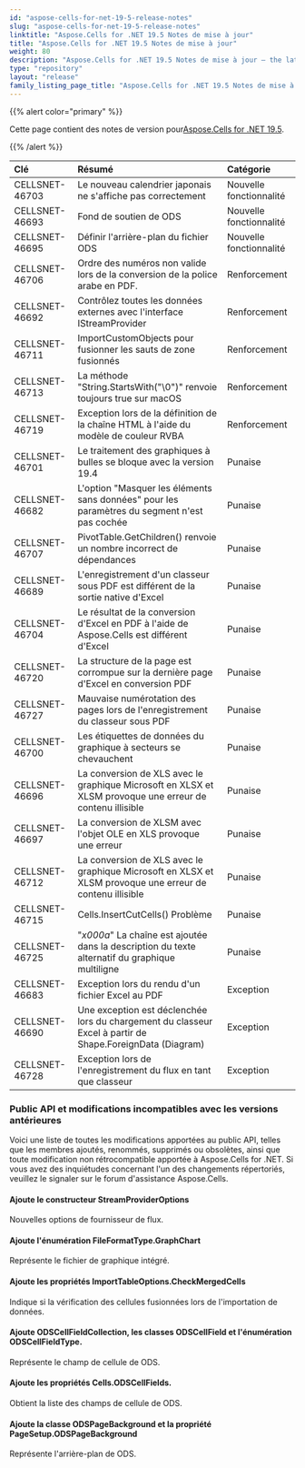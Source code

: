 ```yaml
---
id: "aspose-cells-for-net-19-5-release-notes"
slug: "aspose-cells-for-net-19-5-release-notes"
linktitle: "Aspose.Cells for .NET 19.5 Notes de mise à jour"
title: "Aspose.Cells for .NET 19.5 Notes de mise à jour"
weight: 80
description: "Aspose.Cells for .NET 19.5 Notes de mise à jour – the latest updates and fixes."
type: "repository"
layout: "release"
family_listing_page_title: "Aspose.Cells for .NET 19.5 Notes de mise à jour"
---
```

{{% alert color="primary" %}} 

 Cette page contient des notes de version pour[Aspose.Cells for .NET 19.5](https://www.nuget.org/packages/Aspose.Cells/19.5.0).

{{% /alert %}} 

|**Clé**|**Résumé**|**Catégorie**|
|:- |:- |:- |
|CELLSNET-46703|Le nouveau calendrier japonais ne s'affiche pas correctement|Nouvelle fonctionnalité|
|CELLSNET-46693|Fond de soutien de ODS|Nouvelle fonctionnalité|
|CELLSNET-46695|Définir l'arrière-plan du fichier ODS|Nouvelle fonctionnalité|
|CELLSNET-46706|Ordre des numéros non valide lors de la conversion de la police arabe en PDF.|Renforcement|
|CELLSNET-46692|Contrôlez toutes les données externes avec l'interface IStreamProvider|Renforcement|
|CELLSNET-46711|ImportCustomObjects pour fusionner les sauts de zone fusionnés|Renforcement|
|CELLSNET-46713|La méthode "String.StartsWith("\0")" renvoie toujours true sur macOS|Renforcement|
|CELLSNET-46719|Exception lors de la définition de la chaîne HTML à l'aide du modèle de couleur RVBA|Renforcement|
|CELLSNET-46701|Le traitement des graphiques à bulles se bloque avec la version 19.4|Punaise|
|CELLSNET-46682|L'option "Masquer les éléments sans données" pour les paramètres du segment n'est pas cochée|Punaise|
|CELLSNET-46707|PivotTable.GetChildren() renvoie un nombre incorrect de dépendances|Punaise|
|CELLSNET-46689|L'enregistrement d'un classeur sous PDF est différent de la sortie native d'Excel|Punaise|
|CELLSNET-46704|Le résultat de la conversion d'Excel en PDF à l'aide de Aspose.Cells est différent d'Excel|Punaise|
|CELLSNET-46720|La structure de la page est corrompue sur la dernière page d'Excel en conversion PDF|Punaise|
|CELLSNET-46727|Mauvaise numérotation des pages lors de l'enregistrement du classeur sous PDF|Punaise|
|CELLSNET-46700|Les étiquettes de données du graphique à secteurs se chevauchent|Punaise|
|CELLSNET-46696|La conversion de XLS avec le graphique Microsoft en XLSX et XLSM provoque une erreur de contenu illisible|Punaise|
|CELLSNET-46697|La conversion de XLSM avec l'objet OLE en XLS provoque une erreur|Punaise|
|CELLSNET-46712|La conversion de XLS avec le graphique Microsoft en XLSX et XLSM provoque une erreur de contenu illisible|Punaise|
|CELLSNET-46715|Cells.InsertCutCells() Problème|Punaise|
|CELLSNET-46725|"_x000a_" La chaîne est ajoutée dans la description du texte alternatif du graphique multiligne|Punaise|
|CELLSNET-46683|Exception lors du rendu d'un fichier Excel au PDF|Exception|
|CELLSNET-46690|Une exception est déclenchée lors du chargement du classeur Excel à partir de Shape.ForeignData (Diagram)|Exception|
|CELLSNET-46728|Exception lors de l'enregistrement du flux en tant que classeur|Exception|
### **Public API et modifications incompatibles avec les versions antérieures**
Voici une liste de toutes les modifications apportées au public API, telles que les membres ajoutés, renommés, supprimés ou obsolètes, ainsi que toute modification non rétrocompatible apportée à Aspose.Cells for .NET. Si vous avez des inquiétudes concernant l'un des changements répertoriés, veuillez le signaler sur le forum d'assistance Aspose.Cells.
#### **Ajoute le constructeur StreamProviderOptions**
Nouvelles options de fournisseur de flux.
#### **Ajoute l'énumération FileFormatType.GraphChart**
Représente le fichier de graphique intégré.
#### **Ajoute les propriétés ImportTableOptions.CheckMergedCells**
Indique si la vérification des cellules fusionnées lors de l'importation de données.
#### **Ajoute ODSCellFieldCollection, les classes ODSCellField et l'énumération ODSCellFieldType.**
Représente le champ de cellule de ODS.
#### **Ajoute les propriétés Cells.ODSCellFields.**
Obtient la liste des champs de cellule de ODS.
#### **Ajoute la classe ODSPageBackground et la propriété PageSetup.ODSPageBackground**
Représente l'arrière-plan de ODS.
